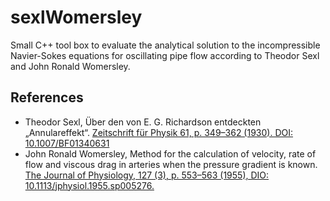 # sexlWomersley
Small C++ tool box to evaluate the analytical solution to the incompressible Navier-Sokes equations for oscillating pipe flow according to Theodor Sexl and John Ronald Womersley.

## References

* Theodor Sexl, Über den von E. G. Richardson entdeckten „Annulareffekt“. [Zeitschrift für Physik 61, p. 349–362 (1930). DOI: 10.1007/BF01340631](https://doi.org/10.1007/BF01340631)
* John Ronald Womersley, Method for the calculation of velocity, rate of flow and viscous drag in arteries when the pressure gradient is known. [The Journal of Physiology, 127 (3), p. 553–563 (1955), DIO: 10.1113/jphysiol.1955.sp005276.](https://doi.org/10.1113/jphysiol.1955.sp005276)
